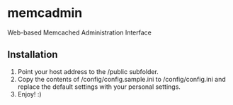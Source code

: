# memcadmin

Web-based Memcached Administration Interface

## Installation

1. Point your host address to the /public subfolder.
2. Copy the contents of /config/config.sample.ini to /config/config.ini and replace the default settings with your personal settings.
3. Enjoy! :)
